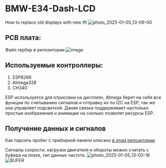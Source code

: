 # BMW-E34-Dash-LCD
How to replace old displays with new tft
![photo_2025-01-05_13-09-00](https://github.com/user-attachments/assets/6eabbf0b-328c-4ef3-be0f-685107e1c10f)

## PCB плата:
Файл гербер в репозитории
![image](https://github.com/user-attachments/assets/a7b3c5ec-3ce6-49d3-87c8-d513699c20ca)



## Используемые контроллеры:
1. ESP8266
2. Atmega328
3. CH340

ESP используется для отрисовки на дисплеях, Atmega берет на себя все функции по считыванию сигналов и отправку их по I2C на ESP, так же она управляет подсветкой.
Даная связка поддерживает настолько простые изображения и анимации на сколько позволят ресурсы ESP.

## Получение данных и сигналов
Как парсить пробег с приборной панели описано [в этом репозитории](https://github.com/ilondonvad/MSM5265-GET-DATA)

Сигналы скорости, нагрузки двигателя и обороты можно считать с буфера на плате, тип данных частота.
![photo_2025-01-05_13-03-16](https://github.com/user-attachments/assets/d2e33971-0b3e-40c4-bd98-a232a3875129)
![BUFER](https://github.com/user-attachments/assets/0bd7676a-be41-40c8-8fdd-b2c1501a7488)

